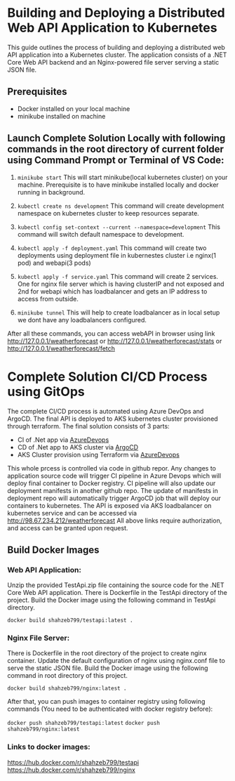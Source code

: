 # Building and Deploying a Distributed Web API Application to Kubernetes

This guide outlines the process of building and deploying a distributed web API application into a Kubernetes cluster. The application consists of a .NET Core Web API backend and an Nginx-powered file server serving a static JSON file.

## Prerequisites

- Docker installed on your local machine
- minikube installed on machine

## Launch Complete Solution Locally with following commands in the root directory of current folder using Command Prompt or Terminal of VS Code:

1. `minikube start`
This will start minikube(local kubernetes cluster) on your machine. Prerequisite is to have minikube installed locally and docker running in background.

2. `kubectl create ns development`
This command will create development namespace on kubernetes cluster to keep resources separate.

3. `kubectl config set-context --current --namespace=development`
This command will switch default namespace to development.

4. `kubectl apply -f deployment.yaml`
This command will create two deployments using deployment file in kubernestes cluster i.e nginx(1 pod) and webapi(3 pods)

5. `kubectl apply -f service.yaml`
This command will create 2 services. One for nginx file server which is having clusterIP and not exposed and 2nd for webapi which has loadbalancer and gets an IP address to access from outside.

6. `minikube tunnel`
This will help to create loadbalancer as in local setup we dont have any loadbalancers configured.

After all these commands, you can access webAPI in browser using link http://127.0.0.1/weatherforecast or http://127.0.0.1/weatherforecast/stats or http://127.0.0.1/weatherforecast/fetch

# Complete Solution CI/CD Process using GitOps

The complete CI/CD process is automated using Azure DevOps and ArgoCD. The final API is deployed to AKS kubernetes cluster provisioned through terraform.
The final solution consists of 3 parts:
- CI of .Net app via [AzureDevops](https://dev.azure.com/shahzeb799/TestApi/_build?definitionId=1)
- CD of .Net app to AKS cluster via [ArgoCD](https://github.com/shahzeb79/Kube_Manifest_TestApi)
- AKS Cluster provision using Terraform via [AzureDevops](https://github.com/shahzeb79/terraform)

This whole prcess is controlled via code in github repor. Any changes to application source code will trigger CI pipeline in Azure Devops which will deploy final container to Docker registry. CI pipeline will also update our deployment manifests in another github repo. The update of manifests in deployment repo will automatically trigger ArgoCD job that will deploy our containers to kubernetes.
The API is exposed via AKS loadbalancer on kubernetes service and can be accessed via http://98.67.234.212/weatherforecast
All above links require authorization, and access can be granted upon request.

## Build Docker Images

### Web API Application:

Unzip the provided TestApi.zip file containing the source code for the .NET Core Web API application.
There is Dockerfile in the TestApi directory of the project.
Build the Docker image using the following command in TestApi directory.

`docker build shahzeb799/testapi:latest .`

### Nginx File Server:

There is Dockerfile in the root directory of the project to create nginx container.
Update the default configuration of nginx using nginx.conf file to serve the static JSON file.
Build the Docker image using the following command in root directory of this project.

`docker build shahzeb799/nginx:latest .`

After that, you can push images to container registry using following commands (You need to be authenticated with docker registry before):

`docker push shahzeb799/testapi:latest`
`docker push shahzeb799/nginx:latest`

### Links to docker images:

https://hub.docker.com/r/shahzeb799/testapi
https://hub.docker.com/r/shahzeb799/nginx




